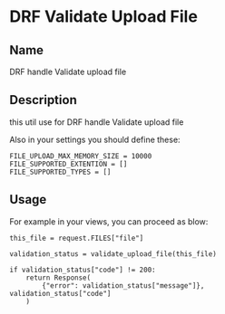 # DRF Validate Upload File

## Name
DRF handle Validate upload file

## Description
this util use for DRF handle Validate upload file

Also in your settings you should define these:
```
FILE_UPLOAD_MAX_MEMORY_SIZE = 10000
FILE_SUPPORTED_EXTENTION = []
FILE_SUPPORTED_TYPES = []
```

## Usage
For example in your views, you can proceed as blow:

```
this_file = request.FILES["file"]

validation_status = validate_upload_file(this_file)

if validation_status["code"] != 200:
    return Response(
        {"error": validation_status["message"]}, validation_status["code"]
    )
```
